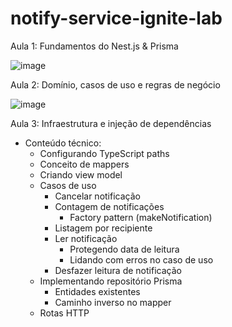 # notify-service-ignite-lab

Aula 1: Fundamentos do Nest.js & Prisma

![image](https://user-images.githubusercontent.com/66912112/207755054-48fc05f5-4a7d-4765-bc6f-7b9508871fff.png)

Aula 2: Domínio, casos de uso e regras de negócio

![image](https://user-images.githubusercontent.com/66912112/207877108-dda00737-36a4-4589-8f06-304c8243da96.png)

Aula 3: Infraestrutura e injeção de dependências

- Conteúdo técnico:
  - Configurando TypeScript paths
  - Conceito de mappers
  - Criando view model
  - Casos de uso
    - Cancelar notificação
    - Contagem de notificações
      - Factory pattern (makeNotification)
    - Listagem por recipiente
    - Ler notificação
      - Protegendo data de leitura
      - Lidando com erros no caso de uso
    - Desfazer leitura de notificação
  - Implementando repositório Prisma
    - Entidades existentes
    - Caminho inverso no mapper
  - Rotas HTTP
